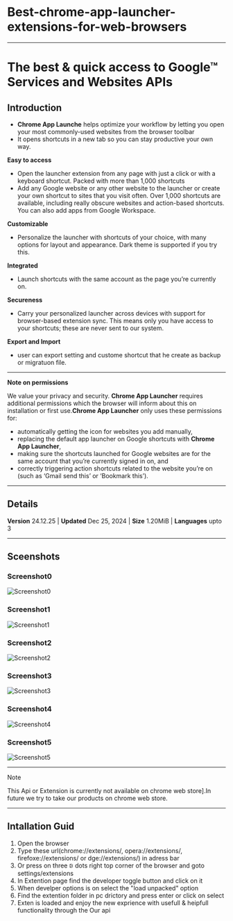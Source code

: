 # Best-chrome-app-launcher-extensions-for-web-browsers

<hr></hr>

# The best & quick  access to Google™ Services and Websites APIs

## Introduction

* **Chrome  App Launche** helps optimize your workflow by letting you open your most commonly-used websites from the browser toolbar
* It opens shortcuts in a new tab so you can stay productive your own way.

**Easy to access**
* Open the launcher extension from any page with just a click or with a keyboard shortcut. Packed with more than 1,000 shortcuts
* Add any Google website or any other website to the launcher or create your own shortcut to sites that you visit often. Over 1,000 shortcuts are available, including really obscure websites and action-based shortcuts. You can also add apps from Google Workspace.

**Customizable**
* Personalize the launcher with shortcuts of your choice, with many options for layout and appearance. Dark theme is supported if you try this.
  
**Integrated**
* Launch shortcuts with the same account as the page you’re currently on.

**Secureness**
* Carry your personalized launcher across devices with support for browser-based extension sync. This means only you have access to your shortcuts; these are never sent to our system.

**Export and Import**
* user can export setting and custome shortcut that he create as backup or migratuon file.

<hr>

**Note on permissions**

We value your privacy and security. **Chrome App Launcher** requires additional permissions which the browser will inform about this on installation or first use.**Chrome App Launcher** only uses these permissions for:
- automatically getting the icon for websites you add manually,
- replacing the default app launcher on Google shortcuts with **Chrome App Launcher**,
- making sure the shortcuts launched for Google websites are for the same account that you’re currently signed in on, and
- correctly triggering action shortcuts related to the website you’re on (such as ‘Gmail send this’ or ‘Bookmark this’).

<hr></hr>

## Details

**Version** 24.12.25 | **Updated**  Dec 25, 2024 | **Size**   1.20MiB  | **Languages**  upto 3
<hr></hr>

## Sceenshots
### Screenshot0
![Screenshot0](https://github.com/user-attachments/assets/46e839e6-356f-4eb6-8cee-b06cc5c1b39c)
### Screenshot1
![Screenshot1](https://github.com/user-attachments/assets/ec1e1f4c-f7ad-4869-acde-27891519dc6a)
### Screenshot2
![Screenshot2](https://github.com/user-attachments/assets/e8ea774b-7137-48f6-af22-3d91143efb1a)
### Screenshot3
![Screenshot3](https://github.com/user-attachments/assets/a4dca787-0a3d-4c7e-9c6c-63ffea748ec8)
### Screenshot4
![Screenshot4](https://github.com/user-attachments/assets/2c258175-cecd-4325-89ce-3665c8be8f45)
### Screenshot5
![Screenshot5](https://github.com/user-attachments/assets/165c702c-85d7-4432-a823-661418c0890b)

<hr></hr>

> [!NOTE]
> This Api or Extension is currently not available on chrome web store].In future we try to take our products on chrome web store.

<hr></hr>

  
## Intallation Guid
1. Open the browser 
2. Type these url(chrome://extensions/, opera://extensions/, firefoxe://extensions/ or dge://extensions/) in adress bar
3. Or press on three  🕃 dots right top corner of the browser and goto settings/extensions
4. In Extention page find the developer toggle button and click on it
5. When develper options is on select the "load unpacked" option 
6. Find the extention folder in pc drictory and press enter or click on select 
7. Exten is loaded and enjoy the new exprience with usefull & heipfull functionality through the Our api
